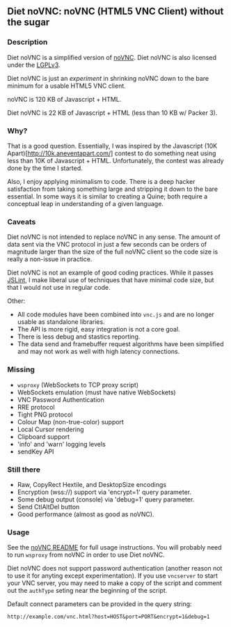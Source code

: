 ## Diet noVNC: noVNC (HTML5 VNC Client) without the sugar


### Description

Diet noVNC is a simplified version of
[noVNC](http://github.com/kanaka/noVNC). Diet noVNC is also licensed
under the [LGPLv3](http://www.gnu.org/licenses/lgpl.html).

Diet noVNC is just an *experiment* in shrinking noVNC down to the bare
minimum for a usable HTML5 VNC client.

noVNC is 120 KB of Javascript + HTML.

Diet noVNC is 22 KB of Javascript + HTML (less than 10 KB w/ Packer 3).


### Why?

That is a good question. Essentially, I was inspired by the Javascript
(10K Apart)[http://10k.aneventapart.com/] contest to do something neat
using less than 10K of Javascript + HTML.  Unfortunately, the contest
was already done by the time I started.

Also, I enjoy applying minimalism to code. There is a deep hacker
satisfaction from taking something large and stripping it down to the
bare essential. In some ways it is similar to creating a Quine; both
require a conceptual leap in understanding of a given language.


### Caveats

Diet noVNC is not intended to replace noVNC in any sense. The amount
of data sent via the VNC protocol in just a few seconds can be orders
of magnitude larger than the size of the full noVNC client so the code
size is really a non-issue in practice.

Diet noVNC is not an example of good coding practices. While it passes
[JSLint](http://www.jslint.com/), I make liberal use of techniques
that have minimal code size, but that I would not use in regular code.

Other:

* All code modules have been combined into `vnc.js` and are no longer
  usable as standalone libraries.
* The API is more rigid, easy integration is not a core goal.
* There is less debug and stastics reporting.
* The data send and framebuffer request algorithms have been
  simplified and may not work as well with high latency connections.


### Missing

* `wsproxy` (WebSockets to TCP proxy script)
* WebSockets emulation (must have native WebSockets)
* VNC Password Authentication
* RRE protocol
* Tight PNG protocol
* Colour Map (non-true-color) support
* Local Cursor rendering
* Clipboard support
* 'info' and 'warn' logging levels
* sendKey API


### Still there

* Raw, CopyRect Hextile, and DesktopSize encodings
* Encryption (wss://) support via 'encrypt=1' query parameter.
* Some debug output (console) via 'debug=1' query parameter.
* Send CtlAltDel button
* Good performance (almost as good as noVNC).


### Usage

See the [noVNC README](http://github.com/kanaka/noVNC/) for full usage
instructions. You will probably need to run `wsproxy` from noVNC in
order to use Diet noVNC.

Diet noVNC does not support password authentication (another reason
not to use it for anyting except experimentation). If you use
`vncserver` to start your VNC server, you may need to make a copy of
the script and comment out the `authType` seting near the beginning of
the script.

Default connect parameters can be provided in the query string:
    
    http://example.com/vnc.html?host=HOST&port=PORT&encrypt=1&debug=1


